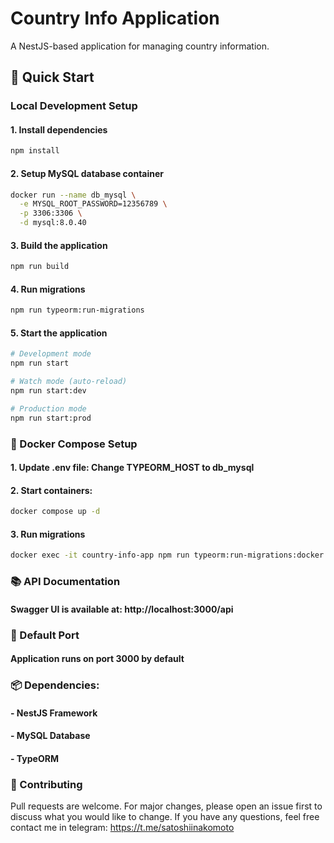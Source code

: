# Country Info Application

A NestJS-based application for managing country information.

## 🚀 Quick Start

### Local Development Setup

#### 1. Install dependencies
```bash
npm install 
```

#### 2. Setup MySQL database container
```bash
docker run --name db_mysql \
  -e MYSQL_ROOT_PASSWORD=12356789 \
  -p 3306:3306 \
  -d mysql:8.0.40
```

#### 3. Build the application
```bash
npm run build
```

#### 4. Run migrations
```bash
npm run typeorm:run-migrations
```

#### 5. Start the application
```bash
# Development mode
npm run start

# Watch mode (auto-reload)
npm run start:dev

# Production mode
npm run start:prod
```

### 🐳 Docker Compose Setup

#### 1. Update .env file: Change TYPEORM_HOST to db_mysql

#### 2. Start containers:
```bash
docker compose up -d
```

#### 3. Run migrations
```bash
docker exec -it country-info-app npm run typeorm:run-migrations:docker
```

### 📚 API Documentation
#### Swagger UI is available at: http://localhost:3000/api

### 🔌 Default Port
#### Application runs on port 3000 by default

### 📦 Dependencies: 
#### - NestJS Framework
#### - MySQL Database
#### - TypeORM

### 🤝 Contributing
Pull requests are welcome. For major changes, please open an issue first to discuss what you would like to change.
If you have any questions, feel free contact me in telegram: https://t.me/satoshiinakomoto
